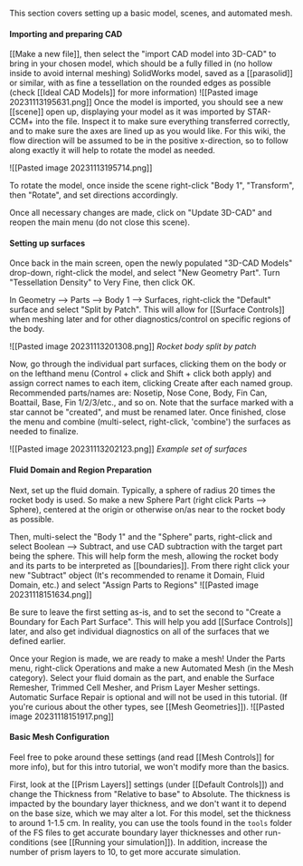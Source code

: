 This section covers setting up a basic model, scenes, and automated mesh.

#### Importing and preparing CAD
[[Make a new file]], then select the "import CAD model into 3D-CAD" to bring in your chosen model, which should be a fully filled in (no hollow inside to avoid internal meshing) SolidWorks model, saved as a [[parasolid]] or similar, with as fine a tessellation on the rounded edges as possible (check [[Ideal CAD Models]] for more information)
![[Pasted image 20231113195631.png]]
Once the model is imported, you should see a new [[scene]] open up, displaying your model as it was imported by STAR-CCM+ into the file. Inspect it to make sure everything transferred correctly, and to make sure the axes are lined up as you would like. For this wiki, the flow direction will be assumed to be in the positive x-direction, so to follow along exactly it will help to rotate the model as needed. 


![[Pasted image 20231113195714.png]]

To rotate the model, once inside the scene right-click "Body 1", "Transform", then "Rotate", and set directions accordingly.

Once all necessary changes are made, click on "Update 3D-CAD" and reopen the main menu (do not close this scene).
#### Setting up surfaces

Once back in the main screen, open the newly populated "3D-CAD Models" drop-down, right-click the model, and select "New Geometry Part". Turn "Tessellation Density" to Very Fine, then click OK.

In Geometry --> Parts --> Body 1 --> Surfaces, right-click the "Default" surface and select "Split by Patch". This will allow for [[Surface Controls]] when meshing later and for other diagnostics/control on specific regions of the body.

![[Pasted image 20231113201308.png]]
*Rocket body split by patch*

Now, go through the individual part surfaces, clicking them on the body or on the lefthand menu (Control + click and Shift + click both apply) and assign correct names to each item, clicking Create after each named group. Recommended parts/names are: Nosetip, Nose Cone, Body, Fin Can, Boattail, Base, Fin 1/2/3/etc., and so on. Note that the surface marked with a star cannot be "created", and must be renamed later. Once finished, close the menu and combine (multi-select, right-click, 'combine') the surfaces as needed to finalize.

![[Pasted image 20231113202123.png]]
*Example set of surfaces*

#### Fluid Domain and Region Preparation

Next, set up the fluid domain. Typically, a sphere of radius 20 times the rocket body is used. So make a new Sphere Part (right click Parts --> Sphere), centered at the origin or otherwise on/as near to the rocket body as possible.

Then, multi-select the "Body 1" and the "Sphere" parts, right-click and select Boolean --> Subtract, and use CAD subtraction with the target part being the sphere. This will help form the mesh, allowing the rocket body and its parts to be interpreted as [[boundaries]]. From there right click your new "Subtract" object (It's recommended to rename it Domain, Fluid Domain, etc.) and select "Assign Parts to Regions"
![[Pasted image 20231118151634.png]]


Be sure to leave the first setting as-is, and to set the second to "Create a Boundary for Each Part Surface". This will help you add [[Surface Controls]] later, and also get individual diagnostics on all of the surfaces that we defined earlier. 


Once your Region is made, we are ready to make a mesh! Under the Parts menu, right-click Operations and make a new Automated Mesh (in the Mesh category). Select your fluid domain as the part, and enable the Surface Remesher, Trimmed Cell Mesher, and Prism Layer Mesher settings. Automatic Surface Repair is optional and will not be used in this tutorial. (If you're curious about the other types, see [[Mesh Geometries]]).
![[Pasted image 20231118151917.png]]

#### Basic Mesh Configuration

Feel free to poke around these settings (and read [[Mesh Controls]] for more info), but for this intro tutorial, we won't modify more than the basics. 

First, look at the [[Prism Layers]] settings (under [[Default Controls]]) and change the Thickness from "Relative to base" to Absolute. The thickness is impacted by the boundary layer thickness, and we don't want it to depend on the base size, which we may alter a lot. For this model, set the thickness to around 1-1.5 cm. In reality, you can use the tools found in the `tools` folder of the FS files to get accurate boundary layer thicknesses and other run-conditions (see [[Running your simulation]]). In addition, increase the number of prism layers to 10, to get more accurate simulation.
